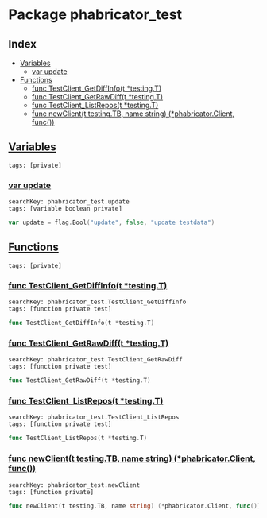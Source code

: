 # Package phabricator_test

## Index

* [Variables](#var)
    * [var update](#update)
* [Functions](#func)
    * [func TestClient_GetDiffInfo(t *testing.T)](#TestClient_GetDiffInfo)
    * [func TestClient_GetRawDiff(t *testing.T)](#TestClient_GetRawDiff)
    * [func TestClient_ListRepos(t *testing.T)](#TestClient_ListRepos)
    * [func newClient(t testing.TB, name string) (*phabricator.Client, func())](#newClient)


## <a id="var" href="#var">Variables</a>

```
tags: [private]
```

### <a id="update" href="#update">var update</a>

```
searchKey: phabricator_test.update
tags: [variable boolean private]
```

```Go
var update = flag.Bool("update", false, "update testdata")
```

## <a id="func" href="#func">Functions</a>

```
tags: [private]
```

### <a id="TestClient_GetDiffInfo" href="#TestClient_GetDiffInfo">func TestClient_GetDiffInfo(t *testing.T)</a>

```
searchKey: phabricator_test.TestClient_GetDiffInfo
tags: [function private test]
```

```Go
func TestClient_GetDiffInfo(t *testing.T)
```

### <a id="TestClient_GetRawDiff" href="#TestClient_GetRawDiff">func TestClient_GetRawDiff(t *testing.T)</a>

```
searchKey: phabricator_test.TestClient_GetRawDiff
tags: [function private test]
```

```Go
func TestClient_GetRawDiff(t *testing.T)
```

### <a id="TestClient_ListRepos" href="#TestClient_ListRepos">func TestClient_ListRepos(t *testing.T)</a>

```
searchKey: phabricator_test.TestClient_ListRepos
tags: [function private test]
```

```Go
func TestClient_ListRepos(t *testing.T)
```

### <a id="newClient" href="#newClient">func newClient(t testing.TB, name string) (*phabricator.Client, func())</a>

```
searchKey: phabricator_test.newClient
tags: [function private]
```

```Go
func newClient(t testing.TB, name string) (*phabricator.Client, func())
```

